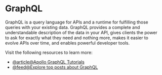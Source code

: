 # GraphQL

GraphQL is a query language for APIs and a runtime for fulfilling those queries with your existing data. GraphQL provides a complete and understandable description of the data in your API, gives clients the power to ask for exactly what they need and nothing more, makes it easier to evolve APIs over time, and enables powerful developer tools.

Visit the following resources to learn more:

- [@article@Apollo GraphQL Tutorials](https://www.apollographql.com/tutorials/)
- [@feed@Explore top posts about GraphQL](https://app.daily.dev/tags/graphql?ref=roadmapsh)
